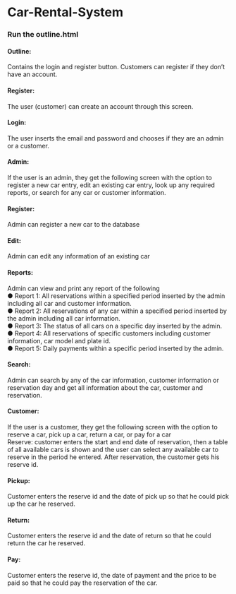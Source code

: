 # Car-Rental-System
### Run the outline.html

#### Outline:
Contains the login and register button. Customers can register if they don’t have an account. 
 
#### Register:
The user (customer) can create an account through this screen.
 
#### Login:
The user inserts the email and password and chooses if they are an admin or a customer.
 
#### Admin:
If the user is an admin, they get the following screen with the option to register a new car entry, edit an existing car entry, look up any required reports, or search for any car or customer information. 

#### Register: 
Admin can register a new car to the database
 
#### Edit: 
Admin can edit any information of an existing car

#### Reports: 
Admin can view and print any report of the following <br />
●	Report 1: All reservations within a specified period inserted by the admin including all car and customer information. <br />
●	Report 2: All reservations of any car within a specified period inserted by the admin including all car information. <br />
●	Report 3: The status of all cars on a specific day inserted by the admin. <br />
●	Report 4: All reservations of specific customers including customer information, car model and plate id. <br />
●	Report 5: Daily payments within a specific period inserted by the admin. <br />

#### Search: 
Admin can search by any of the car information, customer information or reservation day and get all information about the car, customer and reservation.

#### Customer:
If the user is a customer, they get the following screen with the option to reserve a car, pick up a car, return a car, or pay for a car	
Reserve: customer enters the start and end date of reservation, then a table of all available cars is shown and the user can select any available car to reserve in the period he entered. After reservation, the customer gets his reserve id.

#### Pickup: 
Customer enters the reserve id and the date of pick up so that he could pick up the car he reserved.
 
#### Return: 
Customer enters the reserve id and the date of return so that he could return the car he reserved.
 
#### Pay: 
Customer enters the reserve id, the date of payment and the price to be paid so that he could pay the reservation of the car.
 

